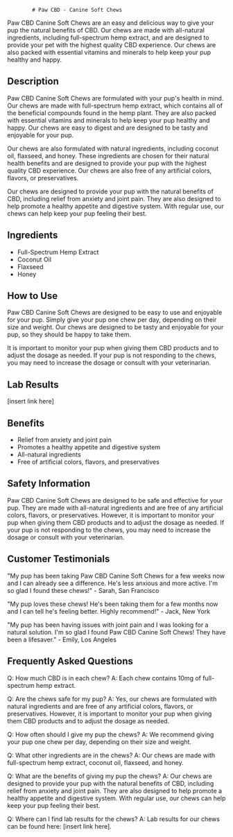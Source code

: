 
            # Paw CBD - Canine Soft Chews

Paw CBD Canine Soft Chews are an easy and delicious way to give your pup the natural benefits of CBD. Our chews are made with all-natural ingredients, including full-spectrum hemp extract, and are designed to provide your pet with the highest quality CBD experience. Our chews are also packed with essential vitamins and minerals to help keep your pup healthy and happy.

## Description

Paw CBD Canine Soft Chews are formulated with your pup's health in mind. Our chews are made with full-spectrum hemp extract, which contains all of the beneficial compounds found in the hemp plant. They are also packed with essential vitamins and minerals to help keep your pup healthy and happy. Our chews are easy to digest and are designed to be tasty and enjoyable for your pup.

Our chews are also formulated with natural ingredients, including coconut oil, flaxseed, and honey. These ingredients are chosen for their natural health benefits and are designed to provide your pup with the highest quality CBD experience. Our chews are also free of any artificial colors, flavors, or preservatives.

Our chews are designed to provide your pup with the natural benefits of CBD, including relief from anxiety and joint pain. They are also designed to help promote a healthy appetite and digestive system. With regular use, our chews can help keep your pup feeling their best.

## Ingredients

- Full-Spectrum Hemp Extract
- Coconut Oil
- Flaxseed
- Honey

## How to Use

Paw CBD Canine Soft Chews are designed to be easy to use and enjoyable for your pup. Simply give your pup one chew per day, depending on their size and weight. Our chews are designed to be tasty and enjoyable for your pup, so they should be happy to take them.

It is important to monitor your pup when giving them CBD products and to adjust the dosage as needed. If your pup is not responding to the chews, you may need to increase the dosage or consult with your veterinarian.

## Lab Results

[insert link here]

## Benefits

- Relief from anxiety and joint pain
- Promotes a healthy appetite and digestive system
- All-natural ingredients
- Free of artificial colors, flavors, and preservatives

## Safety Information

Paw CBD Canine Soft Chews are designed to be safe and effective for your pup. They are made with all-natural ingredients and are free of any artificial colors, flavors, or preservatives. However, it is important to monitor your pup when giving them CBD products and to adjust the dosage as needed. If your pup is not responding to the chews, you may need to increase the dosage or consult with your veterinarian.

## Customer Testimonials

"My pup has been taking Paw CBD Canine Soft Chews for a few weeks now and I can already see a difference. He's less anxious and more active. I'm so glad I found these chews!" - Sarah, San Francisco

"My pup loves these chews! He's been taking them for a few months now and I can tell he's feeling better. Highly recommend!" - Jack, New York

"My pup has been having issues with joint pain and I was looking for a natural solution. I'm so glad I found Paw CBD Canine Soft Chews! They have been a lifesaver." - Emily, Los Angeles

## Frequently Asked Questions

Q: How much CBD is in each chew? 
A: Each chew contains 10mg of full-spectrum hemp extract.

Q: Are the chews safe for my pup? 
A: Yes, our chews are formulated with natural ingredients and are free of any artificial colors, flavors, or preservatives. However, it is important to monitor your pup when giving them CBD products and to adjust the dosage as needed.

Q: How often should I give my pup the chews? 
A: We recommend giving your pup one chew per day, depending on their size and weight.

Q: What other ingredients are in the chews? 
A: Our chews are made with full-spectrum hemp extract, coconut oil, flaxseed, and honey. 

Q: What are the benefits of giving my pup the chews? 
A: Our chews are designed to provide your pup with the natural benefits of CBD, including relief from anxiety and joint pain. They are also designed to help promote a healthy appetite and digestive system. With regular use, our chews can help keep your pup feeling their best.

Q: Where can I find lab results for the chews? 
A: Lab results for our chews can be found here: [insert link here].